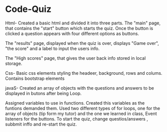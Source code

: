# Code-Quiz


Html-
Created a basic html and divided it into three parts.
The "main" page, that contains the "start" button which starts the quiz. Once the button is clicked a question appears with four different options as buttons.

The "results" page, displayed when the quiz is over, displays "Game over", "the score"  and a label to input the users info.

The "High scores" page, that gives the user back info stored in local storage.




Css- 
Basic css elements styling the headeer, background, rows and colums. Contains bootstrap elements




javaS-
Created an array of objects with the questions and answers to be displayed in butons after being Loop. 

Assigned variables to use in functions. Created this variables as the funtions demanded them.
Used two different types of for loops, one for the array of objects (tip form my tutor) and the one we learned in class,
Event listeners for the buttons. To start the quiz, change questios/answers , subbmit inffo and re-start the quiz.

